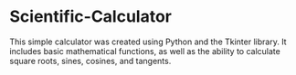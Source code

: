 # Scientific-Calculator
This simple calculator was created using Python and the Tkinter library. It includes basic mathematical functions, as well as the ability to calculate square roots, sines, cosines, and tangents.

